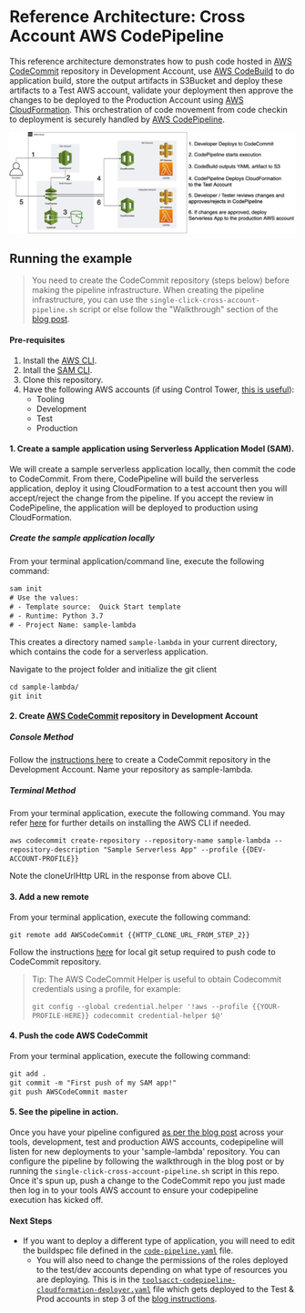 # Reference Architecture: Cross Account AWS CodePipeline

This reference architecture demonstrates how to push code hosted in [AWS CodeCommit](https://aws.amazon.com/codecommit/) repository in Development Account,
use [AWS CodeBuild](https://aws.amazon.com/codebuild/) to do application build, store the output artifacts in S3Bucket and deploy these artifacts to a Test AWS account, validate your deployment then approve the changes to be deployed to the Production Account using [AWS CloudFormation](https://aws.amazon.com/cloudformation/). This orchestration of code movement from code checkin to deployment is securely handled by [AWS CodePipeline](https://aws.amazon.com/codepipeline/).

![](images/CrossAccBlog-WithText.png)

## Running the example
> You need to create the CodeCommit repository (steps below) before making the pipeline infrastructure. 
> When creating the pipeline infrastructure, you can use the `single-click-cross-account-pipeline.sh` script or else follow the "Walkthrough" section of the [blog post](https://aws.amazon.com/blogs/devops/aws-building-a-secure-cross-account-continuous-delivery-pipeline/). 
#### Pre-requisites 
1. Install the [AWS CLI](https://docs.aws.amazon.com/cli/latest/userguide/cli-chap-install.html).
2. Intall the [SAM CLI](https://docs.aws.amazon.com/serverless-application-model/latest/developerguide/serverless-sam-cli-install.html).
3. Clone this repository.
4. Have the following AWS accounts (if using Control Tower, [this is useful](https://docs.aws.amazon.com/controltower/latest/userguide/account-factory.html#quick-account-provisioning)):
    * Tooling
    * Development
    * Test
    * Production

#### 1. Create a sample application using Serverless Application Model (SAM). 

We will create a sample serverless application locally, then commit the code to CodeCommit. From there, CodePipeline will build the serverless application, deploy it using CloudFormation to a test account then you will accept/reject the change from the pipeline.  If you accept the review in CodePipeline, the application will be deployed to production using CloudFormation. 

##### Create the sample application locally

From your terminal application/command line, execute the following command:

```console
sam init 
# Use the values: 
# - Template source:  Quick Start template
# - Runtime: Python 3.7
# - Project Name: sample-lambda
```

This creates a directory named `sample-lambda` in your current directory, which contains the code for a serverless application.

Navigate to the project folder and initialize the git client
```console
cd sample-lambda/
git init
```

#### 2. Create [AWS CodeCommit](code-commit-url) repository in Development Account
##### Console Method
Follow the [instructions here](http://docs.aws.amazon.com/codecommit/latest/userguide/getting-started.html#getting-started-create-repo) to create a CodeCommit repository in the Development Account. Name your repository as sample-lambda.

##### Terminal Method
From your terminal application, execute the following command. You may refer [here](http://docs.aws.amazon.com/codecommit/latest/userguide/how-to-create-repository.html#how-to-create-repository-cli) for further details on installing the AWS CLI if needed.

```console
aws codecommit create-repository --repository-name sample-lambda --repository-description "Sample Serverless App" --profile {{DEV-ACCOUNT-PROFILE}}
```

Note the cloneUrlHttp URL in the response from above CLI.

#### 3. Add a new remote

From your terminal application, execute the following command:

```console
git remote add AWSCodeCommit {{HTTP_CLONE_URL_FROM_STEP_2}}
```

Follow the instructions [here](http://docs.aws.amazon.com/codecommit/latest/userguide/setting-up.html) for local git setup required to push code to CodeCommit repository.

> Tip: The AWS CodeCommit Helper is useful to obtain Codecommit credentials using a profile, for example: 
>```console
>git config --global credential.helper '!aws --profile {{YOUR-PROFILE-HERE}} codecommit credential-helper $@'
>```

#### 4. Push the code AWS CodeCommit

From your terminal application, execute the following command:

```console
git add .
git commit -m "First push of my SAM app!"
git push AWSCodeCommit master
```

#### 5. See the pipeline in action.
Once you have your pipeline configured [as per the blog post](https://aws.amazon.com/blogs/devops/aws-building-a-secure-cross-account-continuous-delivery-pipeline/) across your tools, development, test and production AWS accounts, codepipeline will listen for new deployments to your 'sample-lambda' repository. You can configure the pipeline by following the walkthrough in the blog post or by running the `single-click-cross-account-pipeline.sh` script in this repo. Once it's spun up, push a change to the CodeCommit repo you just made then log in to your tools AWS account to ensure your codepipeline execution has kicked off. 

#### Next Steps
* If you want to deploy a different type of application, you will need to edit the buildspec file defined in the [`code-pipeline.yaml`](https://github.com/awslabs/aws-refarch-cross-account-pipeline/blob/master/ToolsAcct/code-pipeline.yaml) file.
    * You will also need to change the permissions of the roles deployed to the test/dev accounts depending on what type of resources you are deploying. This is in the [`toolsacct-codepipeline-cloudformation-deployer.yaml`](https://github.com/awslabs/aws-refarch-cross-account-pipeline/blob/master/TestAccount/toolsacct-codepipeline-cloudformation-deployer.yaml#L74) file which gets deployed to the Test & Prod accounts in step 3 of the [blog instructions](https://aws.amazon.com/blogs/devops/aws-building-a-secure-cross-account-continuous-delivery-pipeline/).
